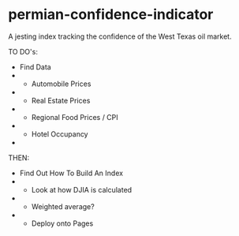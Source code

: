 # permian-confidence-indicator
A jesting index tracking the confidence of the West Texas oil market.

TO DO's:

- Find Data
-   - Automobile Prices
-   - Real Estate Prices
-   - Regional Food Prices / CPI
-   - Hotel Occupancy
-
THEN:

- Find Out How To Build An Index
-   - Look at how DJIA is calculated
-   - Weighted average?
-   - Deploy onto Pages
